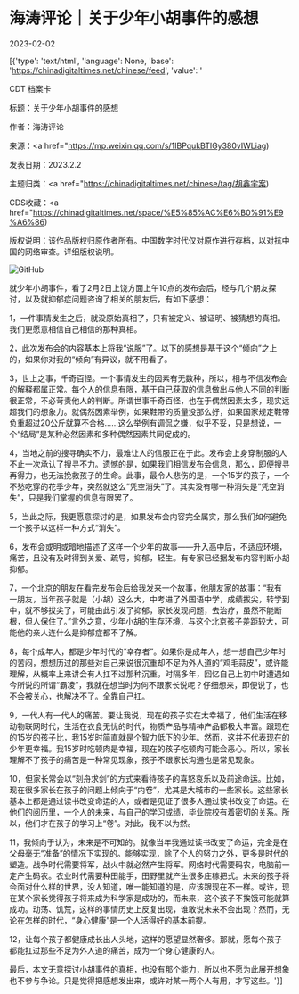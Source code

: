 # 海涛评论｜关于少年小胡事件的感想

2023-02-02

[{'type': 'text/html', 'language': None, 'base': 'https://chinadigitaltimes.net/chinese/feed', 'value': '

CDT 档案卡

标题：关于少年小胡事件的感想

作者：海涛评论

来源：<a href="https://mp.weixin.qq.com/s/1IBPqukBTlGy380vIWLiag)

发表日期：2023.2.2

主题归类：<a href="https://chinadigitaltimes.net/chinese/tag/胡鑫宇案)

CDS收藏：<a href="https://chinadigitaltimes.net/space/%E5%85%AC%E6%B0%91%E9%A6%86)

版权说明：该作品版权归原作者所有。中国数字时代仅对原作进行存档，以对抗中国的网络审查。详细版权说明。





![GitHub](https://chinadigitaltimes.net/chinese/files/2023/02/image-1675349199760.png)

就少年小胡事件，看了2月2日上饶方面上午10点的发布会后，经与几个朋友探讨，以及就抑郁症问题咨询了相关的朋友后，有如下感想：

1，一件事情发生之后，就没原始真相了，只有被定义、被证明、被猜想的真相。我们更愿意相信自己相信的那种真相。

2，此次发布会的内容基本上将我“说服”了。以下的感想是基于这个“倾向”之上的，如果你对我的“倾向”有异议，就不用看了。

3，世上之事，千奇百怪。一个事情发生的因素有无数种，所以，相与不信发布会的解释都属正常。每个人的信息有限，基于自己获取的信息做出与他人不同的判断很正常，不必苛责他人的判断。所谓世事千奇百怪，也在于偶然因素太多，现实远超我们的想象力。就偶然因素举例，如果鞋带的质量没那么好，如果国家规定鞋带负重超过20公斤就算不合格……这么举例有调侃之嫌，似乎不妥，只是想说，一个“结局”是某种必然因素和多种偶然因素共同促成的。

4，当地之前的搜寻确实不力，最难让人的信服正在于此。发布会上身穿制服的人不止一次承认了搜寻不力。遗憾的是，如果我们相信发布会信息，那么，即便搜寻再得力，也无法挽救孩子的生命。此事，最令人悲伤的是，一个15岁的孩子，一个不愁吃穿的花季少年，突然就这么“凭空消失”了。其实没有哪一种消失是“凭空消失”，只是我们掌握的信息有限罢了。

5，当此之际，我更愿意探讨的是，如果发布会内容完全属实，那么我们如何避免一个孩子以这样一种方式“消失”。

6，发布会或明或暗地描述了这样一个少年的故事——升入高中后，不适应环境，痛苦，且没有及时得到关爱、疏导，抑郁，轻生。有专家已经据发布内容判断小胡抑郁。

7，一个北京的朋友在看完发布会后给我发来一个故事，他朋友家的故事：“我有一朋友，当年孩子就是（小胡）这么大，中考进了外国语中学，成绩拔尖，转学到中，就不够拔尖了，可能由此引发了抑郁，家长发现问题，去治疗，虽然不能断根，但人保住了。”言外之意，少年小胡的生存环境，与这个北京孩子差距较大，可能他的亲人连什么是抑郁症都不了解。

8，每个成年人，都是少年时代的“幸存者”。如果你是成年人，想一想自己少年时的苦闷，想想历过的那些对自己来说很沉重却不足为外人道的“鸡毛蒜皮”，或许能理解，从概率上来讲会有人扛不过那种沉重。时隔多年，回忆自己上初中时遭遇如今所说的所谓“霸凌”，我就在想当时为何不跟家长说呢？仔细想来，即便说了，也不会被关心，也解决不了。全靠自己扛。

9，一代人有一代人的痛苦。要让我说，现在的孩子实在太幸福了，他们生活在移动物联网时代，生活在衣食无忧的时代，物质产品与精神产品都极大丰富。跟现在的15岁的孩子比，我15岁时简直就是个智力低下的少年。然而，这并不代表现在的少年更幸福。我15岁时吃顿肉是幸福，现在的孩子吃顿肉可能会恶心。所以，家长理解不了孩子的痛苦是一种常见现象，孩子不跟家长沟通也是常见现象。

10，但家长常会以“刻舟求剑”的方式来看待孩子的喜怒哀乐以及前途命运。比如，现在很多家长在孩子的问题上倾向于“内卷”，尤其是大城市的一些家长。这些家长基本上都是通过读书改变命运的人，或者是见证了很多人通过读书改变了命运。在他们的阅历里，一个人的未来，与自己的学习成绩，毕业院校有着密切的关系。所以，他们才在孩子的学习上“卷”。对此，我不以为然。

11，我倾向于认为，未来是不可知的。就像当年我通过读书改变了命运，完全是在父母毫无“准备”的情况下实现的。能够实现，除了个人的努力之外，更多是时代的塑造。战争时代需要将军，战火中就必然产生将军。网络时代需要码农，电脑前一定产生码农。农业时代需要种田能手，田野里就产生很多庄稼把式。未来的孩子将会面对什么样的世界，没人知道，唯一能知道的是，应该跟现在不一样。或许，现在某个家长觉得孩子将来成为科学家是成功的，而未来，这个孩子不挨饿可能就算成功。动荡、饥荒，这样的事情历史上反复出现，谁敢说未来不会出现？然而，无论在怎样的时代，“身心健康”是一个人活得好的基本前提。

12，让每个孩子都健康成长出人头地，这样的愿望显然奢侈。那就，愿每个孩子都能扛过那些不足为外人道的痛苦，成为一个身心健康的人。

最后，本文无意探讨小胡事件的真相，也没有那个能力，所以也不愿为此展开想象也不参与争论。只是觉得把感想发出来，或许对某一两个人有用，才写这些。'}]